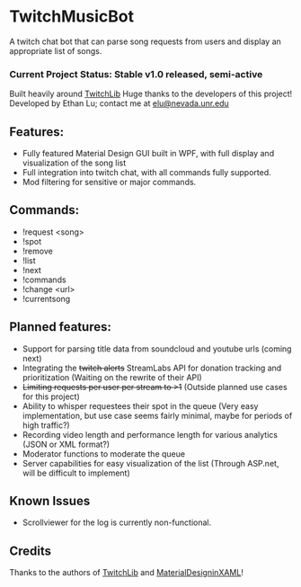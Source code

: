 # TwitchMusicBot
A twitch chat bot that can parse song requests from users and display an appropriate list of songs.

### Current Project Status: Stable v1.0 released, semi-active

Built heavily around [TwitchLib](https://github.com/swiftyspiffy/TwitchLib) Huge thanks to the developers of this project!  
Developed by Ethan Lu; contact me at elu@nevada.unr.edu

## Features:

- Fully featured Material Design GUI built in WPF, with full display and visualization of the song list
- Full integration into twitch chat, with all commands fully supported.
- Mod filtering for sensitive or major commands.

## Commands:

- !request \<song\>
- !spot
- !remove
- !list
- !next
- !commands
- !change \<url\>
- !currentsong


## Planned features:

- Support for parsing title data from soundcloud and youtube urls (coming next)
- Integrating the ~~twitch alerts~~ StreamLabs API for donation tracking and prioritization (Waiting on the rewrite of their API)
- ~~Limiting requests per user per stream to >1~~ (Outside planned use cases for this project)
- Ability to whisper requestees their spot in the queue (Very easy implementation, but use case seems fairly minimal, maybe for periods of high traffic?)
- Recording video length and performance length for various analytics (JSON or XML format?)
- Moderator functions to moderate the queue
- Server capabilities for easy visualization of the list (Through ASP.net, will be difficult to implement)
## Known Issues
- Scrollviewer for the log is currently non-functional. 

## Credits  
Thanks to the authors of [TwitchLib](https://github.com/swiftyspiffy/TwitchLib) and [MaterialDesigninXAML](https://github.com/ButchersBoy/MaterialDesignInXamlToolkit)!
